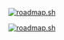 [![roadmap.sh](https://api.roadmap.sh/v1-badge/tall/64d37064aa497d7fa51ac304?variant=light&roadmaps=devops%2Cgolang)](https://roadmap.sh)

[![roadmap.sh](https://api.roadmap.sh/v1-badge/tall/64d37064aa497d7fa51ac304?variant=dark&roadmaps=devops%2Cgolang)](https://roadmap.sh)
